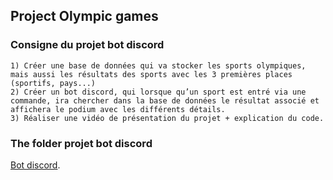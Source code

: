 ## Project Olympic games

### Consigne du projet bot discord
```
1) Créer une base de données qui va stocker les sports olympiques, mais aussi les résultats des sports avec les 3 premières places (sportifs, pays...)
2) Créer un bot discord, qui lorsque qu’un sport est entré via une commande, ira chercher dans la base de données le résultat associé et affichera le podium avec les différents détails.
3) Réaliser une vidéo de présentation du projet + explication du code.
```

### The folder projet bot discord

[Bot discord](https://github.com/shinshan73/olympic-games/tree/main/bot%20discord).

